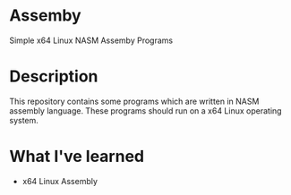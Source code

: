 # Assemby
Simple x64 Linux NASM Assemby Programs

# Description
This repository contains some programs which are written in NASM assembly language. These programs should run on a x64 Linux operating system.

# What I've learned
- x64 Linux Assembly
